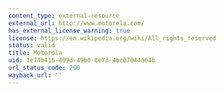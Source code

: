 ```yaml
---
content_type: external-resource
external_url: http://www.motorola.com/
has_external_license_warning: true
license: https://en.wikipedia.org/wiki/All_rights_reserved
status: valid
title: Motorola
uid: 1e74b416-409d-49b0-8e73-4bc07044a64b
url_status_code: 200
wayback_url: ''
---
```

